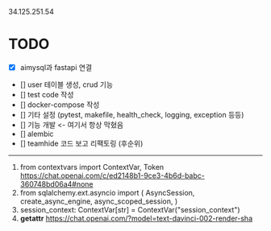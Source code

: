 34.125.251.54

# TODO

- [x] aimysql과 fastapi 연결
- [] user 테이블 생성, crud 기능
- [] test code 작성
- [] docker-compose 작성
- [] 기타 설정 (pytest, makefile, health_check, logging, exception 등등)
- [] 기능 개발 <- 여기서 항상 막혔음
- [] alembic
- [] teamhide 코드 보고 리팩토링 (후순위)

----
1. from contextvars import ContextVar, Token
    https://chat.openai.com/c/ed2148b1-9ce3-4b6d-babc-360748bd06a4#none
2. from sqlalchemy.ext.asyncio import (
    AsyncSession,
    create_async_engine,
    async_scoped_session,
)
3. session_context: ContextVar[str] = ContextVar("session_context")
4. __getattr__
    https://chat.openai.com/?model=text-davinci-002-render-sha